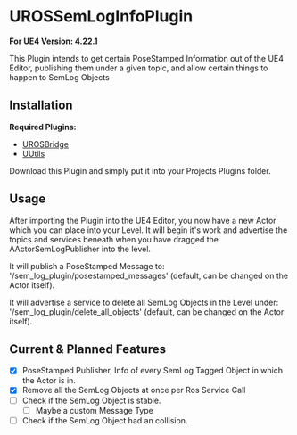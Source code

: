 # UROSSemLogInfoPlugin

**For UE4 Version: 4.22.1** 

This Plugin intends to get certain PoseStamped Information out of the UE4 Editor, publishing them under a given topic, and allow certain things to happen to SemLog Objects

## Installation

**Required Plugins:**
- [UROSBridge](https://github.com/robcog-iai/UROSBridge)
- [UUtils](https://github.com/robcog-iai/UUtils)

Download this Plugin and simply put it into your Projects Plugins folder.

## Usage

After importing the Plugin into the UE4 Editor, you now have a new Actor which you can place into your Level. It will begin it's work and advertise the topics and services beneath when you have dragged the AActorSemLogPublisher into the level.

It will publish a PoseStamped Message to: '/sem_log_plugin/posestamped_messages' (default, can be changed on the Actor itself).

It will advertise a service to delete all SemLog Objects in the Level under: '/sem_log_plugin/delete_all_objects' (default, can be changed on the Actor itself). 

## Current & Planned Features

- [x] PoseStamped Publisher, Info of every SemLog Tagged Object in which the Actor is in.
- [x] Remove all the SemLog Objects at once per Ros Service Call
- [ ] Check if the SemLog Object is stable.
    + [ ] Maybe a custom Message Type
- [ ] Check if the SemLog Object had an collision.